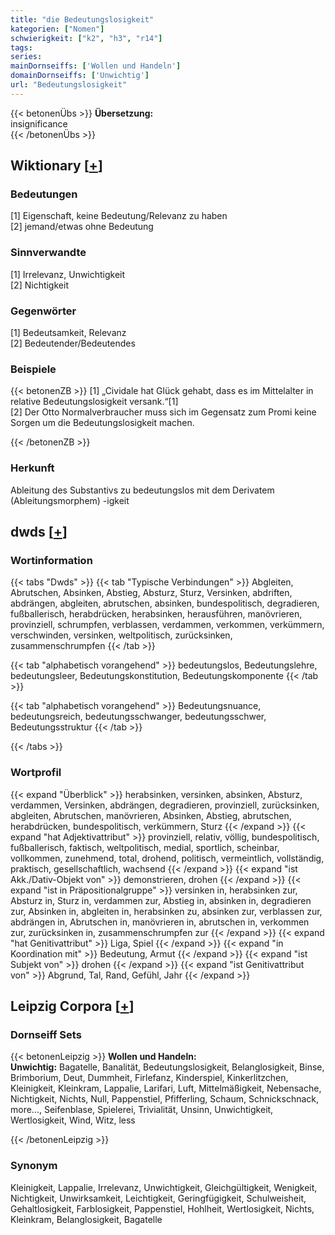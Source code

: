 ```yaml
---
title: "die Bedeutungslosigkeit"
kategorien: ["Nomen"]
schwierigkeit: ["k2", "h3", "r14"]
tags:
series:
mainDornseiffs: ['Wollen und Handeln']
domainDornseiffs: ['Unwichtig']
url: "Bedeutungslosigkeit"
---
```


{{< betonenÜbs >}}
**Übersetzung:**  
insignificance  
{{< /betonenÜbs >}}

## Wiktionary [[+](https://de.wiktionary.org/wiki/Bedeutungslosigkeit)]

### Bedeutungen
[1] Eigenschaft, keine Bedeutung/Relevanz zu haben  
[2] jemand/etwas ohne Bedeutung  

### Sinnverwandte
[1] Irrelevanz, Unwichtigkeit  
[2] Nichtigkeit  

### Gegenwörter
[1] Bedeutsamkeit, Relevanz  
[2] Bedeutender/Bedeutendes  

### Beispiele
{{< betonenZB >}}
[1] „Cividale hat Glück gehabt, dass es im Mittelalter in relative Bedeutungslosigkeit versank.“[1]  
[2] Der Otto Normalverbraucher muss sich im Gegensatz zum Promi keine Sorgen um die Bedeutungslosigkeit machen.  

{{< /betonenZB >}}
### Herkunft
Ableitung des Substantivs zu bedeutungslos mit dem Derivatem (Ableitungsmorphem) -igkeit  



## dwds [[+](https://www.dwds.de/wb/Bedeutungslosigkeit)]

### Wortinformation
{{< tabs "Dwds" >}}
{{< tab "Typische Verbindungen" >}}
Abgleiten, Abrutschen, Absinken, Abstieg, Absturz, Sturz, Versinken, abdriften, abdrängen, abgleiten, abrutschen, absinken, bundespolitisch, degradieren, fußballerisch, herabdrücken, herabsinken, herausführen, manövrieren, provinziell, schrumpfen, verblassen, verdammen, verkommen, verkümmern, verschwinden, versinken, weltpolitisch, zurücksinken, zusammenschrumpfen
{{< /tab >}}

{{< tab "alphabetisch vorangehend" >}}
bedeutungslos, Bedeutungslehre, bedeutungsleer, Bedeutungskonstitution, Bedeutungskomponente
{{< /tab >}}

{{< tab "alphabetisch vorangehend" >}}
Bedeutungsnuance, bedeutungsreich, bedeutungsschwanger, bedeutungsschwer, Bedeutungsstruktur
{{< /tab >}}

{{< /tabs >}}

### Wortprofil
{{< expand "Überblick" >}} herabsinken, versinken, absinken, Absturz, verdammen, Versinken, abdrängen, degradieren, provinziell, zurücksinken, abgleiten, Abrutschen, manövrieren, Absinken, Abstieg, abrutschen, herabdrücken, bundespolitisch, verkümmern, Sturz {{< /expand >}}
{{< expand "hat Adjektivattribut" >}} provinziell, relativ, völlig, bundespolitisch, fußballerisch, faktisch, weltpolitisch, medial, sportlich, scheinbar, vollkommen, zunehmend, total, drohend, politisch, vermeintlich, vollständig, praktisch, gesellschaftlich, wachsend {{< /expand >}}
{{< expand "ist Akk./Dativ-Objekt von" >}} demonstrieren, drohen {{< /expand >}}
{{< expand "ist in Präpositionalgruppe" >}} versinken in, herabsinken zur, Absturz in, Sturz in, verdammen zur, Abstieg in, absinken in, degradieren zur, Absinken in, abgleiten in, herabsinken zu, absinken zur, verblassen zur, abdrängen in, Abrutschen in, manövrieren in, abrutschen in, verkommen zur, zurücksinken in, zusammenschrumpfen zur {{< /expand >}}
{{< expand "hat Genitivattribut" >}} Liga, Spiel {{< /expand >}}
{{< expand "in Koordination mit" >}} Bedeutung, Armut {{< /expand >}}
{{< expand "ist Subjekt von" >}} drohen {{< /expand >}}
{{< expand "ist Genitivattribut von" >}} Abgrund, Tal, Rand, Gefühl, Jahr {{< /expand >}}

## Leipzig Corpora [[+](https://corpora.uni-leipzig.de/en/res?word=Bedeutungslosigkeit&corpusId=deu_newscrawl-public_2018)]

### Dornseiff Sets
{{< betonenLeipzig >}}
**Wollen und Handeln:**  
**Unwichtig:** Bagatelle, Banalität, Bedeutungslosigkeit, Belanglosigkeit, Binse, Brimborium, Deut, Dummheit, Firlefanz, Kinderspiel, Kinkerlitzchen, Kleinigkeit, Kleinkram, Lappalie, Larifari, Luft, Mittelmäßigkeit, Nebensache, Nichtigkeit, Nichts, Null, Pappenstiel, Pfifferling, Schaum, Schnickschnack, more..., Seifenblase, Spielerei, Trivialität, Unsinn, Unwichtigkeit, Wertlosigkeit, Wind, Witz, less  

{{< /betonenLeipzig >}}

### Synonym
Kleinigkeit, Lappalie, Irrelevanz, Unwichtigkeit, Gleichgültigkeit, Wenigkeit, Nichtigkeit, Unwirksamkeit, Leichtigkeit, Geringfügigkeit, Schulweisheit, Gehaltlosigkeit, Farblosigkeit, Pappenstiel, Hohlheit, Wertlosigkeit, Nichts, Kleinkram, Belanglosigkeit, Bagatelle

